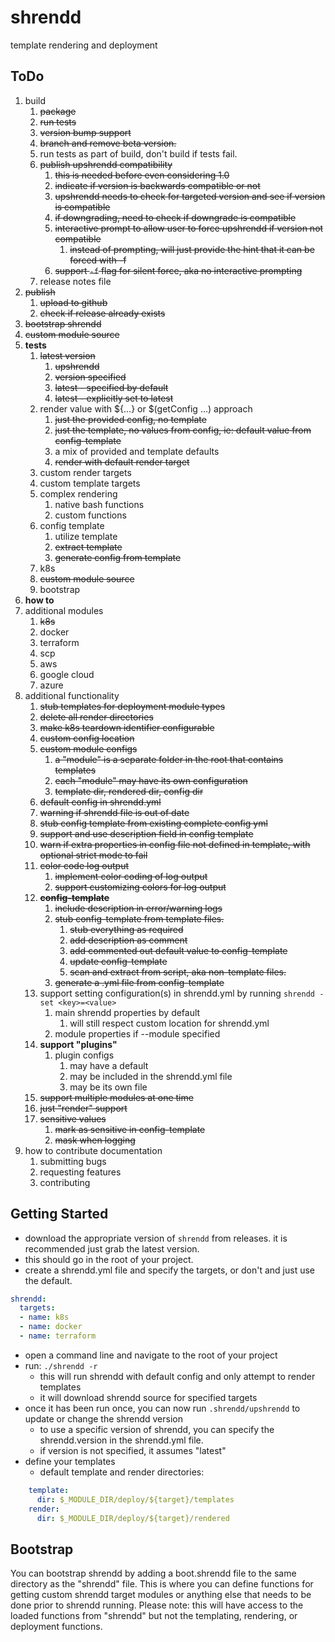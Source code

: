 # shrendd
template rendering and deployment

## ToDo
1. build
   1. ~~package~~
   2. ~~run tests~~
   3. ~~version bump support~~
   4. ~~branch and remove beta version.~~
   5. run tests as part of build, don't build if tests fail.
   6. ~~publish upshrendd compatibility~~
      1. ~~this is needed before even considering 1.0~~
      2. ~~indicate if version is backwards compatible or not~~
      3. ~~upshrendd needs to check for targeted version and see if version is compatible~~
      4. ~~if downgrading, need to check if downgrade is compatible~~
      5. ~~interactive prompt to allow user to force upshrendd if version not compatible~~
         1. ~~instead of prompting, will just provide the hint that it can be forced with -f~~
      6. ~~support `-f` flag for silent force, aka no interactive prompting~~
   7. release notes file
2. ~~publish~~
   1. ~~upload to github~~
   2. ~~check if release already exists~~
3. ~~bootstrap shrendd~~
4. ~~custom module source~~
5. **tests**
   1. ~~latest version~~
      1. ~~upshrendd~~
      2. ~~version specified~~
      3. ~~latest - specified by default~~
      4. ~~latest - explicitly set to latest~~
   2. render value with ${...} or $(getConfig ...) approach
      1. ~~just the provided config, no template~~
      2. ~~just the template, no values from config, ie: default value from config-template~~
      3. a mix of provided and template defaults
      4. ~~render with default render target~~
   3. custom render targets
   4. custom template targets
   5. complex rendering
      1. native bash functions
      2. custom functions
   6. config template
      1. utilize template
      2. ~~extract template~~
      3. ~~generate config from template~~
   7. k8s
   8. ~~custom module source~~
   9. bootstrap
6. **how to**
7. additional modules
   1. ~~k8s~~
   2. docker
   3. terraform
   4. scp
   5. aws
   6. google cloud
   7. azure
8. additional functionality
   1. ~~stub templates for deployment module types~~
   2. ~~delete all render directories~~
   3. ~~make k8s teardown identifier configurable~~
   4. ~~custom config location~~
   5. ~~custom module configs~~
      1. ~~a "module" is a separate folder in the root that contains templates~~
      2. ~~each "module" may have its own configuration~~
      3. ~~template dir, rendered dir, config dir~~
   6. ~~default config in shrendd.yml~~
   7. ~~warning if shrendd file is out of date~~
   8. ~~stub config template from existing complete config yml~~
   9. ~~support and use description field in config template~~
   10. ~~warn if extra properties in config file not defined in template, with optional strict mode to fail~~
   11. ~~color code log output~~
       1. ~~implement color coding of log output~~
       2. ~~support customizing colors for log output~~
   12. ~~**config-template**~~
       1. ~~include description in error/warning logs~~
       2. ~~stub config-template from template files.~~
           1. ~~stub everything as required~~
           2. ~~add description as comment~~
           3. ~~add commented out default value to config-template~~
           4. ~~update config-template~~
           5. ~~scan and extract from script, aka non-template files.~~
       3. ~~generate a <config>.yml file from config-template~~
   13. support setting configuration(s) in shrendd.yml by running `shrendd -set <key>=<value>`
       1. main shrendd properties by default
          1. will still respect custom location for shrendd.yml
       2. module properties if --module <module> specified
   14. **support "plugins"**
       1. plugin configs
           1. may have a default
           2. may be included in the shrendd.yml file
           3. may be its own file
   15. ~~support multiple modules at one time~~
   16. ~~just "render" support~~
   17. ~~sensitive values~~
       1. ~~mark as sensitive in config-template~~
       2. ~~mask when logging~~
9. how to contribute documentation
   1. submitting bugs
   2. requesting features
   3. contributing

## Getting Started
* download the appropriate version of `shrendd` from releases. it is recommended just grab the latest version.
* this should go in the root of your project.
* create a shrendd.yml file and specify the targets, or don't and just use the default.
```yaml
shrendd:
  targets:
  - name: k8s
  - name: docker
  - name: terraform
```
* open a command line and navigate to the root of your project
* run: `./shrendd -r`
  * this will run shrendd with default config and only attempt to render templates
  * it will download shrendd source for specified targets
* once it has been run once, you can now run `.shrendd/upshrendd` to update or change the shrendd version
  * to use a specific version of shrendd, you can specify the shrendd.version in the shrendd.yml file.
  * if version is not specified, it assumes "latest"
* define your templates
  * default template and render directories:
```yaml
    template:
      dir: $_MODULE_DIR/deploy/${target}/templates
    render:
      dir: $_MODULE_DIR/deploy/${target}/rendered
```

## Bootstrap
You can bootstrap shrendd by adding a boot.shrendd file to the same directory as the "shrendd" file.
This is where you can define functions for getting custom shrendd target modules
or anything else that needs to be done prior to shrendd running. 
Please note: this will have access to the loaded functions from "shrendd" but not the templating, rendering, or deployment functions.

